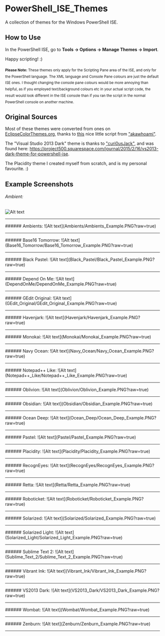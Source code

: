 # PowerShell_ISE_Themes
A collection of themes for the Windows PowerShell ISE.


## How to Use
In the PowerShell ISE, go to **Tools -> Options -> Manage Themes -> Import**.

Happy scripting! :)

<sub> **Please Note:** These themes only apply for the Scripting Pane area of the ISE, and only for the PowerShell language. The XML language and Console Pane colours are just the default ISE ones. I thought changing the console pane colours would be more annoying than helpful, as if you employed text/background colours etc in your actual script code, the result would look different in the ISE console than if you ran the script in the normal PowerShell console on another machine. </sub>




## Original Sources

Most of these themes were converted from ones on [EclipseColorThemes.org](http://eclipsecolorthemes.org), thanks to [this](https://github.com/akawhoami/psisetheme) nice little script from ["akawhoami"](https://github.com/akawhoami).

The "Visual Studio 2013 Dark" theme is thanks to ["curi0usJack"](https://github.com/curi0usJack), and was found here:  https://project500.squarespace.com/journal/2015/2/16/vs2013-dark-theme-for-powershell-ise. 

The Placidity theme I created myself from scratch, and is my personal favourite. :)


## Example Screenshots

###### Ambient:
![Alt text](Ambient/Ambient_Example.PNG?raw=true)
<hr>
###### Ambients:
![Alt text](Ambients/Ambients_Example.PNG?raw=true)
<hr>
###### Base16 Tomorrow:
![Alt text](Base16_Tomorrow/Base16_Tomorrow_Example.PNG?raw=true)
<hr>
###### Black Pastel:
![Alt text](Black_Pastel/Black_Pastel_Example.PNG?raw=true)
<hr>
###### Depend On Me:
![Alt text](DependOnMe/DependOnMe_Example.PNG?raw=true)
<hr>
###### GEdit Original:
![Alt text](GEdit_Original/GEdit_Original_Example.PNG?raw=true)
<hr>
###### Havenjark:
![Alt text](Havenjark/Havenjark_Example.PNG?raw=true)
<hr>
###### Monokai:
![Alt text](Monokai/Monokai_Example.PNG?raw=true)
<hr>
###### Navy Ocean:
![Alt text](Navy_Ocean/Navy_Ocean_Example.PNG?raw=true)
<hr>
###### Notepad++ Like:
![Alt text](Notepad++_Like/Notepad++_Like_Example.PNG?raw=true)
<hr>
###### Oblivion:
![Alt text](Oblivion/Oblivion_Example.PNG?raw=true)
<hr>
###### Obsidian:
![Alt text](Obsidian/Obsidian_Example.PNG?raw=true)
<hr>
###### Ocean Deep:
![Alt text](Ocean_Deep/Ocean_Deep_Example.PNG?raw=true)
<hr>
###### Pastel:
![Alt text](Pastel/Pastel_Example.PNG?raw=true)
<hr>
###### Placidity:
![Alt text](Placidity/Placidity_Example.PNG?raw=true)
<hr>
###### RecognEyes:
![Alt text](RecognEyes/RecognEyes_Example.PNG?raw=true)
<hr>
###### Retta:
![Alt text](Retta/Retta_Example.PNG?raw=true)
<hr>
###### Roboticket:
![Alt text](Roboticket/Roboticket_Example.PNG?raw=true)
<hr>
###### Solarized:
![Alt text](Solarized/Solarized_Example.PNG?raw=true)
<hr>
###### Solarized Light:
![Alt text](Solarized_Light/Solarized_Light_Example.PNG?raw=true)
<hr>
###### Sublime Text 2:
![Alt text](Sublime_Text_2/Sublime_Text_2_Example.PNG?raw=true)
<hr>
###### Vibrant Ink:
![Alt text](Vibrant_Ink/Vibrant_Ink_Example.PNG?raw=true)
<hr>
###### VS2013 Dark:
![Alt text](VS2013_Dark/VS2013_Dark_Example.PNG?raw=true)
<hr>
###### Wombat:
![Alt text](Wombat/Wombat_Example.PNG?raw=true)
<hr>
###### Zenburn:
![Alt text](Zenburn/Zenburn_Example.PNG?raw=true)
<hr>

